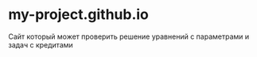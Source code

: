 # my-project.github.io
Сайт который может проверить решение уравнений с параметрами и задач с кредитами
